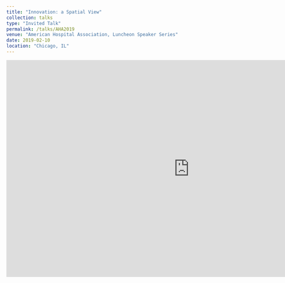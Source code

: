 ```yaml
---
title: "Innovation: a Spatial View"
collection: talks
type: "Invited Talk"
permalink: /talks/AHA2019
venue: "American Hospital Association, Luncheon Speaker Series"
date: 2019-02-10
location: "Chicago, IL"
---
```


<iframe src="https://docs.google.com/presentation/d/e/2PACX-1vSLJWFCR6jnMiuZVkU_X1pWma0si2aAnsH8eJQRdPKGnXHPj7yG58ft3_Q3Vrw0o7p9eE7_Jjvu8nAV/embed?start=false&loop=false&delayms=3000" frameborder="0" width="960" height="569" allowfullscreen="true" mozallowfullscreen="true" webkitallowfullscreen="true"></iframe>

